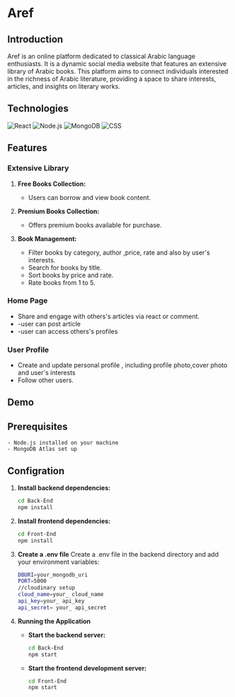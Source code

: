 #  Aref

## Introduction

Aref is an online platform dedicated to classical Arabic language enthusiasts. It is a dynamic social media website that features an extensive library of Arabic books. This platform aims to connect individuals interested in the richness of Arabic literature, providing a space to share interests, articles, and insights on literary works.

## Technologies

![React](https://img.shields.io/badge/React-61DAFB?logo=react)
![Node.js](https://img.shields.io/badge/Node.js-339933?logo=node.js)
![MongoDB](https://img.shields.io/badge/MongoDB-47A248?logo=mongodb)
![CSS](https://img.shields.io/badge/CSS-1572B6?logo=css3)

## Features

### Extensive Library

1. **Free Books Collection:**
   - Users can borrow and view book content.

2. **Premium Books Collection:**
   - Offers premium books available for purchase.

3. **Book Management:**
   - Filter books by category, author ,price, rate and also by user's interests.
   - Search for books by title.
   - Sort books by price and rate.
   - Rate books from 1 to 5.

### Home Page
   - Share and engage with others's articles via react or comment.
   - -user can post article
   - -user can access others's profiles

### User Profile
   - Create and update personal profile , including profile photo,cover photo and user's interests
   - Follow other users.
## Demo    
## Prerequisites
    - Node.js installed on your machine
    - MongoDB Atlas set up   
## Configration

1. **Install backend dependencies:**

   ```bash
   cd Back-End
   npm install

2. **Install frontend dependencies:**

   ```bash
   cd Front-End
   npm install

3. **Create a .env file**
   Create a .env file in the backend directory and add your environment variables:
     
    ```bash
    DBURI=your_mongodb_uri
    PORT=5000
    //cloudinary setup
    cloud_name=your_ cloud_name
    api_key=your_ api_key
    api_secret= your_ api_secret

4. **Running the Application**
   - **Start the backend server:**
      ```bash
      cd Back-End
      npm start

   - **Start the frontend development server:**
      ```bash
      cd Front-End
      npm start


